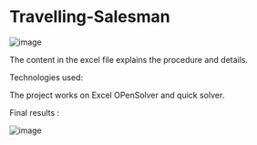 # Travelling-Salesman

![image](https://user-images.githubusercontent.com/49164907/181908795-518430c4-6b53-415c-b691-ac495183d59c.png)

The content in the excel file explains the procedure and details.



Technologies used:

The project works on Excel OPenSolver and quick solver.


Final results :

![image](https://user-images.githubusercontent.com/49164907/181908813-2f172780-e4c8-4e89-99b0-add269d66668.png)
